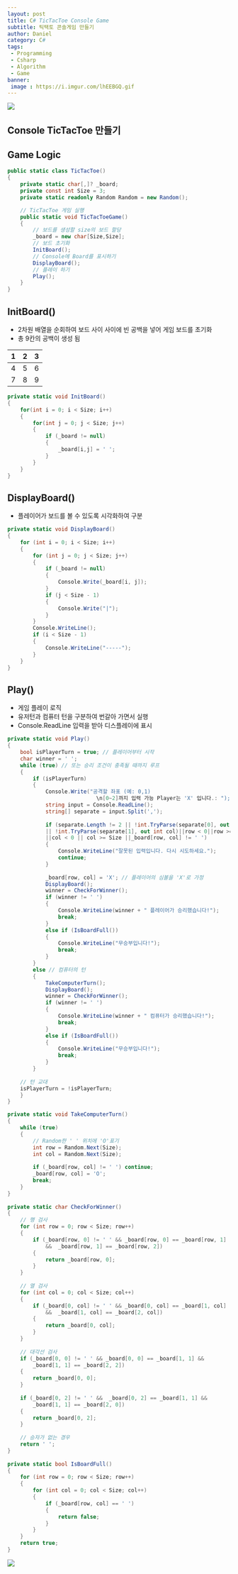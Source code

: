 ```yaml
---
layout: post
title: C# TicTacToe Console Game
subtitle: 틱택토 콘솔게임 만들기
author: Daniel
category: C#
tags: 
 - Programming
 - Csharp
 - Algorithm
 - Game
banner: 
 image : https://i.imgur.com/lhEEBGQ.gif
---
```


![](https://teamsparta.notion.site/image/https%3A%2F%2Fs3-us-west-2.amazonaws.com%2Fsecure.notion-static.com%2Fb260cae4-a3d0-448b-be5d-7486d5925148%2F34.png?table=block&id=9e7562fc-62db-4d05-bb21-4e95a2e04542&spaceId=83c75a39-3aba-4ba4-a792-7aefe4b07895&width=2000&userId=&cache=v2)

Console TicTacToe 만들기
--
## Game Logic

```csharp
public static class TicTacToe()
{
	private static char[,]? _board;
	private const int Size = 3;
	private static readonly Random Random = new Random();

	// TicTacToe 게임 실행
	public static void TicTacToeGame()
	{
		// 보드를 생성할 size의 보드 할당
		_board = new char[Size,Size];
		// 보드 초기화
		InitBoard();
		// Console에 Board를 표시하기
		DisplayBoard();
		// 플레이 하기
		Play();
	}
}
```

## InitBoard()

- 2차원 배열을 순회하여 보드 사이 사이에 빈 공백을 넣어 게임 보드를 초기화 
- 총 9칸의 공백이 생성 됨

|1|2|3|
|:--:|:--:|:--:|
|4|5|6|
|7|8|9|

```csharp
private static void InitBoard()
{
	for(int i = 0; i < Size; i++)
	{
		for(int j = 0; j < Size; j++)
		{
			if (_board != null) 
			{
				_board[i,j] = ' ';
			}
		}
	}
}
```

## DisplayBoard()

- 플레이어가 보드를 볼 수 있도록 시각화하여 구분

```csharp
private static void DisplayBoard()
{
	for (int i = 0; i < Size; i++)  
	{  
		for (int j = 0; j < Size; j++)  
		{  
			if (_board != null)  
			{  
				Console.Write(_board[i, j]);  
			}  
			if (j < Size - 1)  
			{  
				Console.Write("|");  
			}  
		}  
		Console.WriteLine();  
		if (i < Size - 1)  
		{  
			Console.WriteLine("-----");  
		}  
	}
}
```

## Play()

- 게임 플레이 로직 
- 유저턴과 컴퓨터 턴을 구분하여 번갈아 가면서 실행
- Console.ReadLine 입력을 받아 디스플레이에 표시

```csharp
private static void Play()  
{  
	bool isPlayerTurn = true; // 플레이어부터 시작  
	char winner = ' ';  
	while (true) // 또는 승리 조건이 충족될 때까지 루프  
	{  
		if (isPlayerTurn)  
		{  
			Console.Write("공격할 좌표 (예: 0,1) 
							\n[0~2]까지 입력 가능 Player는 'X' 입니다.: ");  
			string input = Console.ReadLine();  
			string[] separate = input.Split(',');  
		  
			if (separate.Length != 2 || !int.TryParse(separate[0], out int row)
			|| !int.TryParse(separate[1], out int col)||row < 0||row >= Size
			||col < 0 || col >= Size ||_board[row, col] != ' ')  
			{  
				Console.WriteLine("잘못된 입력입니다. 다시 시도하세요.");  
				continue;  
			}  
		  
			_board[row, col] = 'X'; // 플레이어의 심볼을 'X'로 가정  
			DisplayBoard();  
			winner = CheckForWinner();  
			if (winner != ' ')  
			{  
				Console.WriteLine(winner + " 플레이어가 승리했습니다!");  
				break;  
			}  
			else if (IsBoardFull())  
			{  
				Console.WriteLine("무승부입니다!");  
				break;  
			}  
		}  
		else // 컴퓨터의 턴  
		{  
			TakeComputerTurn();  
			DisplayBoard();  
			winner = CheckForWinner();  
			if (winner != ' ')  
			{  
				Console.WriteLine(winner + " 컴퓨터가 승리했습니다!");  
				break;  
			}  
			else if (IsBoardFull())  
			{  
				Console.WriteLine("무승부입니다!");  
				break;  
			}  
		}  
	  
	// 턴 교대  
	isPlayerTurn = !isPlayerTurn;  
	}  
}
```

```csharp
private static void TakeComputerTurn()  
{  
	while (true)  
	{  
		// Random한 ' ' 위치에 'O'표기
		int row = Random.Next(Size);  
		int col = Random.Next(Size);  
		  
		if (_board[row, col] != ' ') continue;  
		_board[row, col] = 'O';  
		break;  
	}  
}  
  
private static char CheckForWinner()  
{  
	// 행 검사  
	for (int row = 0; row < Size; row++)  
	{  
		if (_board[row, 0] != ' ' && _board[row, 0] == _board[row, 1] 
			&&  _board[row, 1] == _board[row, 2])  
		{  
			return _board[row, 0];  
		}  
	}  
	  
	// 열 검사  
	for (int col = 0; col < Size; col++)  
	{  
		if (_board[0, col] != ' ' && _board[0, col] == _board[1, col] 
			&&  _board[1, col] == _board[2, col])  
		{  
			return _board[0, col];  
		}  
	}  
	  
	// 대각선 검사  
	if (_board[0, 0] != ' ' && _board[0, 0] == _board[1, 1] && 
		_board[1, 1] == _board[2, 2])  
	{  
		return _board[0, 0];  
	}  
	  
	if (_board[0, 2] != ' ' &&  _board[0, 2] == _board[1, 1] &&  
		_board[1, 1] == _board[2, 0])  
	{  
		return _board[0, 2];  
	}  
	  
	// 승자가 없는 경우  
	return ' ';  
}  
  
private static bool IsBoardFull()  
{  
	for (int row = 0; row < Size; row++)  
	{  
		for (int col = 0; col < Size; col++)  
		{  
			if (_board[row, col] == ' ')  
			{  
				return false;  
			}  
		}  
	}  
	return true;  
}
```


![](https://i.imgur.com/lhEEBGQ.gif)
